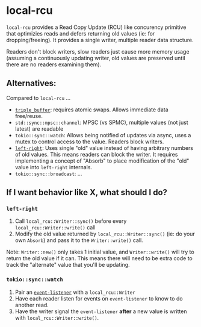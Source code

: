 # local-rcu

`local-rcu` provides a Read Copy Update (RCU) like concurency primitive that
optimizies reads and defers returning old values (ie: for dropping/freeing). It
provides a single writer, multiple reader data structure.

Readers don't block writers, slow readers just cause more memory usage (assuming
a continuously updating writer, old values are preserved until there are no
readers examining them).

## Alternatives:

Compared to `local-rcu` ...

- [`triple_buffer`](https://crates.io/crates/triple_buffer): requires atomic
  swaps. Allows immediate data free/reuse.
- `std::sync::mpsc::channel`: MPSC (vs SPMC), multiple values (not just latest) are readable
- `tokio::sync::watch`: Allows being notified of updates via async, uses a mutex
  to control access to the value. Readers block writers.
- [`left-right`](https://crates.io/crates/left-right): Uses single "old" value
  instead of having arbitrary numbers of old values. This means readers can block
  the writer. It requires implementing a concept of "Absorb" to place modification
  of the "old" value into `left-right` internals.
- `tokio::sync::broadcast`: ...

## If I want behavior like X, what should I do?

### `left-right`

1. Call `local_rcu::Writer::sync()` before every `local_rcu::Writer::write()` call
2. Modify the old value returned by `local_rcu::Writer::sync()` (ie: do your own
   `Absorb`) and pass it to the `Writer::write()` call.

Note: `Writer::new()` only takes 1 initial value, and `Writer::write()` will try
to return the old value if it can. This means there will need to be extra code
to track the "alternate" value that you'll be updating.

### `tokio::sync::watch`

1. Pair an [`event-listener`](https://crates.io/crates/event-listener) with a `local_rcu::Writer`
2. Have each reader listen for events on `event-listener` to know to do another read.
3. Have the writer signal the `event-listener` **after** a new value is written with `local_rcu::Writer::write()`.
